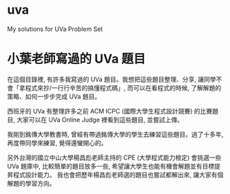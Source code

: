 # uva
My solutions for UVa Problem Set


小葉老師寫過的 UVa 題目
=====================

在這個目錄裡, 有許多我寫過的 UVa 題目。我想把這些題目整理、分享, 讓同學不會「拿程式來抄/一行行辛苦的搞懂程式碼」, 而可以在看程式的時候, 了解解題的策略、如何一步步完成 UVa 題目。

西班牙的 UVa 有整理許多之前 ACM ICPC (國際大學生程式設計競賽) 的比賽題目, 大家可以在 UVa Online Judge 裡看到這些題目, 並嘗試上傳。

我剛到銘傳大學教書時, 曾經有帶過銘傳大學的學生去練習這些題目。過了十多年, 再度帶同學來練習, 覺得還蠻開心的。

另外台灣的國立中山大學楊昌彪老師主持的 CPE (大學程式能力檢定) 會挑選一些 UVa 題庫中, 比較簡單的題目放多一些, 希望讓大學生也能有機會解題並有目標提昇程式設計能力。 我也會把歷年楊昌彪老師選的題目也嘗試都解出來, 讓大家有個解題的學習方向。

